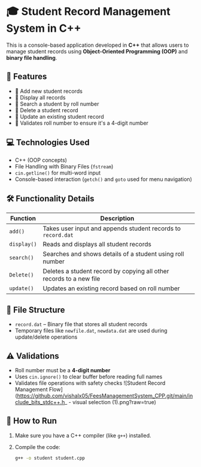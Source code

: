 # 🎓 Student Record Management System in C++

This is a console-based application developed in **C++** that allows users to manage student records using **Object-Oriented Programming (OOP)** and **binary file handling**.

## 📌 Features

- 🔹 Add new student records  
- 🔹 Display all records  
- 🔹 Search a student by roll number  
- 🔹 Delete a student record  
- 🔹 Update an existing student record  
- 🔹 Validates roll number to ensure it's a 4-digit number  

## 💻 Technologies Used

- C++ (OOP concepts)
- File Handling with Binary Files (`fstream`)
- `cin.getline()` for multi-word input
- Console-based interaction (`getch()` and `goto` used for menu navigation)

## 🛠 Functionality Details

| Function | Description |
|---------|-------------|
| `add()` | Takes user input and appends student records to `record.dat` |
| `display()` | Reads and displays all student records |
| `search()` | Searches and shows details of a student using roll number |
| `Delete()` | Deletes a student record by copying all other records to a new file |
| `update()` | Updates an existing record based on roll number |

## 📂 File Structure

- `record.dat` – Binary file that stores all student records
- Temporary files like `newfile.dat`, `newdata.dat` are used during update/delete operations

## ⚠️ Validations

- Roll number must be a **4-digit number**
- Uses `cin.ignore()` to clear buffer before reading full names
- Validates file operations with safety checks
![Student Record Management Flow](https://github.com/vishalx05/FeesManagementSystem_CPP.git/main/include_bits_stdc++.h_ - visual selection (1).png?raw=true)

## 🚀 How to Run

1. Make sure you have a C++ compiler (like `g++`) installed.
2. Compile the code:

   ```bash
   g++ -o student student.cpp

